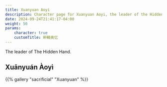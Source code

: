 ```yaml
---
title: Xuanyuan Aoyi
description: Character page for Xuanyuan Aoyi, the leader of the Hidden Hand, from Sacrificial
date: 2024-09-24T21:41:17-04:00
weight: 50
params:
    character: true
    customTitle: 軒轅奥忆
---
```


The leader of The Hidden Hand.

<!--more-->

## Xuānyuán Àoyì

<section class="gallery">
{{% gallery "sacrificial" "Xuanyuan" %}}
</section>
